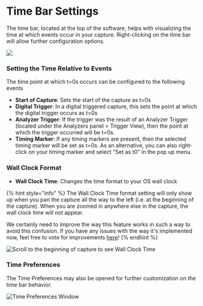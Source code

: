 # Time Bar Settings

The time bar, located at the top of the software, helps with visualizing the time at which events occur in your capture. Right-clicking on the time bar will allow further configuration options.

![](../../.gitbook/assets/screen-shot-2021-04-02-at-2.32.18-pm.png)

### Setting the Time Relative to Events

The time point at which t=0s occurs can be configured to the following events

* **Start of Capture**: Sets the start of the capture as t=0s
* **Digital Trigger**: In a digital triggered capture, this sets the point at which the digital trigger occurs as t=0s
* **Analyzer Trigger**: If the trigger was the result of an Analyzer Trigger (located under the Analyzers panel > Trigger View), then the point at which the trigger occurred will be t=0s.
* **Timing Marker**: If any timing markers are present, then the selected timing marker will be set as t=0s. As an alternative, you can also right-click on your timing marker and select "Set as t0" in the pop up menu.

### Wall Clock Format

* **Wall Clock Time**: Changes the time format to your OS wall clock

{% hint style="info" %}
The Wall Clock Time format setting will only show up when you pan the capture all the way to the left (i.e. at the beginning of the capture). When you are zoomed in anywhere else in the capture, the wall clock time will not appear.

We certainly need to improve the way this feature works in such a way to avoid this confusion. If you have any issues with the way it's implemented now, feel free to vote for improvements [here](https://ideas.saleae.com/b/feature-requests/wall-clock-time-seemingly-doesnt-work)!
{% endhint %}

![Scroll to the beginning of capture to see Wall Clock Time](../../.gitbook/assets/screen-shot-2021-04-21-at-5.14.57-pm.png)

### Time Preferences

The Time Preferences may also be opened for further customization on the time bar behavior.

![Time Preferences Window](../../.gitbook/assets/screen-shot-2021-04-02-at-2.41.25-pm.png)



